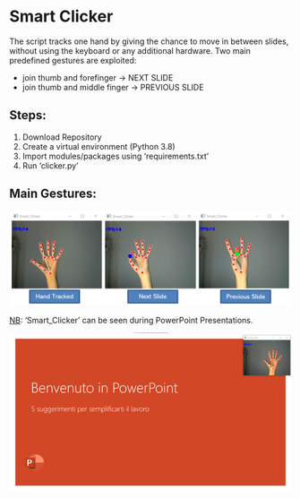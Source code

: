 # Smart Clicker

The script tracks one hand by giving the chance to move in between slides, without using the keyboard or any additional hardware. 
Two main predefined gestures are exploited:
- join thumb and forefinger -> NEXT SLIDE
- join thumb and middle finger -> PREVIOUS SLIDE

## Steps:
1)	Download Repository
2)	Create a virtual environment (Python 3.8)
3)	Import modules/packages using ‘requirements.txt’
4)	Run ‘clicker.py’

## Main Gestures:
       
![alt text](images/img1.PNG)

<ins>NB</ins>: ‘Smart_Clicker’ can be seen during PowerPoint Presentations.

![alt text](images/img2.png)

